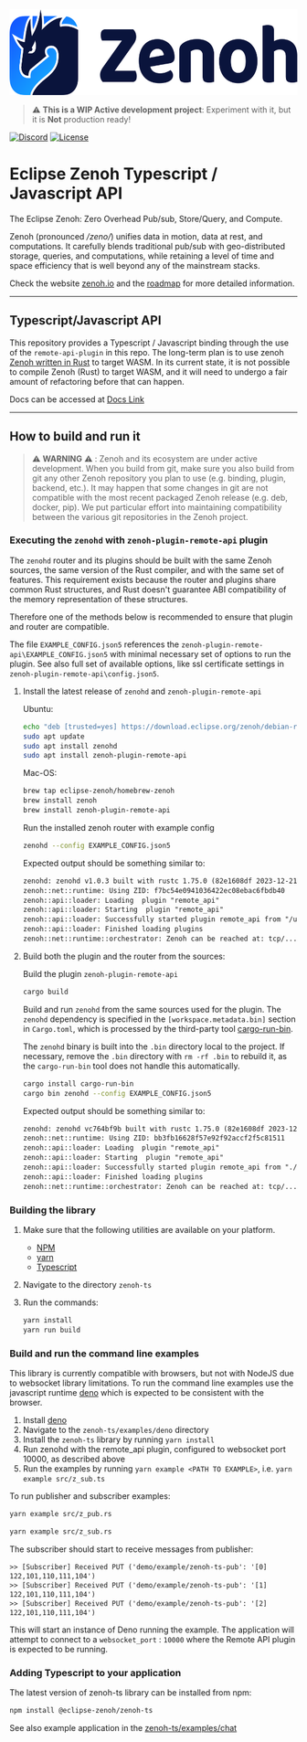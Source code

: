 <img src="https://raw.githubusercontent.com/eclipse-zenoh/zenoh/master/zenoh-dragon.png" height="150">

> :warning: **This is a WIP Active development project**: Experiment with it, but it is **Not** production ready!

[![Discord](https://img.shields.io/badge/chat-on%20discord-blue)](https://discord.gg/2GJ958VuHs)
[![License](https://img.shields.io/badge/License-Apache%202.0-blue.svg)](https://opensource.org/licenses/Apache-2.0)

# Eclipse Zenoh Typescript / Javascript API

The Eclipse Zenoh: Zero Overhead Pub/sub, Store/Query, and Compute.

Zenoh (pronounced _/zeno/_) unifies data in motion, data at rest, and computations. It carefully blends traditional pub/sub with
geo-distributed storage, queries, and computations, while retaining a level of time and space efficiency that is well beyond any
of the mainstream stacks.

Check the website [zenoh.io](http://zenoh.io) and the [roadmap](https://github.com/eclipse-zenoh/roadmap) for more detailed information.

---

## Typescript/Javascript API

This repository provides a Typescript / Javascript binding through the use of the `remote-api-plugin` in this repo.
The long-term plan is to use zenoh [Zenoh written in Rust](https://github.com/eclipse-zenoh/zenoh) to target WASM.
In its current state, it is not possible to compile Zenoh (Rust) to target WASM, and it will need to undergo a fair
amount of refactoring before that can happen.

Docs can be accessed at [Docs Link](https://eclipse-zenoh.github.io/zenoh-ts/)

---

## How to build and run it

> :warning: **WARNING** :warning: : Zenoh and its ecosystem are under active development. When you build from git, make sure you also
build from git any other Zenoh repository you plan to use (e.g. binding, plugin, backend, etc.). It may happen that some changes in git
are not compatible with the most recent packaged Zenoh release (e.g. deb, docker, pip). We put particular effort into maintaining
compatibility between the various git repositories in the Zenoh project.

### Executing the `zenohd` with `zenoh-plugin-remote-api` plugin

The `zenohd` router and its plugins should be built with the same Zenoh sources, the same version of the Rust compiler, and with the
same set of features. This requirement exists because the router and plugins share common Rust structures, and Rust doesn't guarantee
ABI compatibility of the memory representation of these structures.

Therefore one of the methods below is recommended to ensure that plugin and router are compatible.

The file `EXAMPLE_CONFIG.json5` references the `zenoh-plugin-remote-api\EXAMPLE_CONFIG.json5` with minimal necessary set of options to run the plugin. See also full set of available options, like ssl certificate settings in `zenoh-plugin-remote-api\config.json5`.

1. Install the latest release of `zenohd` and `zenoh-plugin-remote-api`

   Ubuntu:

   ```sh
   echo "deb [trusted=yes] https://download.eclipse.org/zenoh/debian-repo/ /" | sudo tee -a /etc/apt/sources.list.d/zenoh.list > /dev/null
   sudo apt update
   sudo apt install zenohd
   sudo apt install zenoh-plugin-remote-api
   ```

   Mac-OS:

   ```sh
   brew tap eclipse-zenoh/homebrew-zenoh
   brew install zenoh
   brew install zenoh-plugin-remote-api
   ```

   Run the installed zenoh router with example config

   ```sh
   zenohd --config EXAMPLE_CONFIG.json5
   ```
  
   Expected output should be something similar to:

    ```txt
   zenohd: zenohd v1.0.3 built with rustc 1.75.0 (82e1608df 2023-12-21)
   zenoh::net::runtime: Using ZID: f7bc54e0941036422ec08ebac6fbdb40
   zenoh::api::loader: Loading  plugin "remote_api"
   zenoh::api::loader: Starting  plugin "remote_api"
   zenoh::api::loader: Successfully started plugin remote_api from "/usr/lib/libzenoh_plugin_remote_api.so"
   zenoh::api::loader: Finished loading plugins
   zenoh::net::runtime::orchestrator: Zenoh can be reached at: tcp/....
   ```

2. Build both the plugin and the router from the sources:

   Build the plugin `zenoh-plugin-remote-api`

   ```sh
   cargo build 
   ```

   Build and run `zenohd` from the same sources used for the plugin. The `zenohd` dependency is specified in the `[workspace.metadata.bin]` section in `Cargo.toml`, which is processed by the third-party tool [cargo-run-bin](https://crates.io/crates/cargo-run-bin).

   The `zenohd` binary is built into the `.bin` directory local to the project. If necessary, remove the `.bin` directory with `rm -rf .bin` to rebuild it, as the `cargo-run-bin` tool does not handle this automatically.

   ```sh
   cargo install cargo-run-bin
   cargo bin zenohd --config EXAMPLE_CONFIG.json5
   ```  

   Expected output should be something similar to:

   ```txt
   zenohd: zenohd vc764bf9b built with rustc 1.75.0 (82e1608df 2023-12-21)
   zenoh::net::runtime: Using ZID: bb3fb16628f57e92f92accf2f5c81511
   zenoh::api::loader: Loading  plugin "remote_api"
   zenoh::api::loader: Starting  plugin "remote_api"
   zenoh::api::loader: Successfully started plugin remote_api from "./target/debug\\zenoh_plugin_remote_api.dll"
   zenoh::api::loader: Finished loading plugins
   zenoh::net::runtime::orchestrator: Zenoh can be reached at: tcp/...
   ```

### Building the library

1. Make sure that the following utilities are available on your platform.

   - [NPM](https://www.npmjs.com/package/npm)
   - [yarn](https://classic.yarnpkg.com/lang/en/docs/install/#debian-stable)
   - [Typescript](https://www.typescriptlang.org/download/)

2. Navigate to the directory `zenoh-ts`

3. Run the commands:

   ```sh
   yarn install 
   yarn run build
   ```

### Build and run the command line examples

This library is currently compatible with browsers, but not with NodeJS due to websocket library limitations.
To run the command line examples use the javascript runtime [deno](https://deno.com/) which is expected to be consistent with the browser.

1. Install [deno](https://deno.com/)
2. Navigate to the `zenoh-ts/examples/deno` directory
3. Install the `zenoh-ts` library by running `yarn install`
4. Run zenohd with the remote_api plugin, configured to websocket port 10000, as described above
5. Run the examples by running `yarn example <PATH TO EXAMPLE>`, i.e. `yarn example src/z_sub.ts`

To run publisher and subscriber examples:

```sh
yarn example src/z_pub.rs
```

```sh
yarn example src/z_sub.rs
```

The subscriber should start to receive messages from publisher:

```text
>> [Subscriber] Received PUT ('demo/example/zenoh-ts-pub': '[0] 122,101,110,111,104')
>> [Subscriber] Received PUT ('demo/example/zenoh-ts-pub': '[1] 122,101,110,111,104')
>> [Subscriber] Received PUT ('demo/example/zenoh-ts-pub': '[2] 122,101,110,111,104')
```

This will start an instance of Deno running the example.
The application will attempt to connect to a `websocket_port` : `10000` where the Remote API plugin is expected to be running.  

### Adding Typescript to your application

The latest version of zenoh-ts library can be installed from npm:

```sh
npm install @eclipse-zenoh/zenoh-ts
```

See also example application in the [zenoh-ts/examples/chat](zenoh-ts/examples/chat/README.md)
